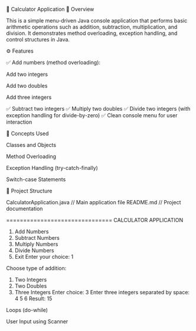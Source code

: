 🧮 Calculator Application
📖 Overview

This is a simple menu-driven Java console application that performs basic arithmetic operations such as addition, subtraction, multiplication, and division.
It demonstrates method overloading, exception handling, and control structures in Java.

⚙️ Features

✅ Add numbers (method overloading):

Add two integers

Add two doubles

Add three integers

✅ Subtract two integers
✅ Multiply two doubles
✅ Divide two integers (with exception handling for divide-by-zero)
✅ Clean console menu for user interaction

🧩 Concepts Used

Classes and Objects

Method Overloading

Exception Handling (try-catch-finally)

Switch-case Statements

📂 Project Structure

CalculatorApplication.java // Main application file
README.md // Project documentation

===============================
   CALCULATOR APPLICATION
1. Add Numbers
2. Subtract Numbers
3. Multiply Numbers
4. Divide Numbers
5. Exit
Enter your choice: 1

Choose type of addition:
1. Two Integers
2. Two Doubles
3. Three Integers
Enter choice: 3
Enter three integers separated by space: 4 5 6
Result: 15


Loops (do-while)

User Input using Scanner
